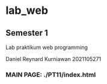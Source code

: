 # lab_web

## Semester 1

Lab praktikum web programming

Daniel Reynard Kurniawan 2021105271

### MAIN PAGE: ./PT11/index.html
